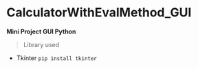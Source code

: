 # CalculatorWithEvalMethod_GUI
**Mini Project GUI Python**
> Library used
* Tkinter
```pip install tkinter```
